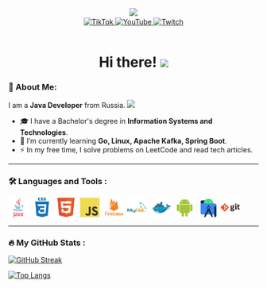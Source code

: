 <div id="header" align="center"> 
   <img src="https://media.giphy.com/media/cmCEsJZHYBPels360q/giphy.gif" width="380"/> 
</div>
<div id="badges" align="center">
  <a href="#">
    <img src="https://img.shields.io/badge/TikTok-black?logo=tiktok&logoColor=white&style=flat" alt="TikTok"/>
  </a>
  <a href="#">
    <img src="https://img.shields.io/badge/YouTube-red?logo=YouTube&logoColor=white&style=flat" alt="YouTube"/>
  </a>
  <a href="#">
    <img src="https://img.shields.io/badge/Twitch-purple?logo=Twitch&logoColor=white&style=flat" alt="Twitch"/>
  </a>
</div>

<div align="center">
  <img src="https://img.shields.io/github/watchers/MAGistR-bit/MAGistR-bit?label=Profile%20views&style=social" alt=""/>
  <h1>
     Hi there! <img src="https://media.giphy.com/media/hvRJCLFzcasrR4ia7z/giphy.gif" width="30px">
  </h1>
</div>  

### 🚀 About Me:
I am a **Java Developer** from Russia. <img src="https://media.giphy.com/media/W43Agp2vwvtYUBIDgc/giphy.gif" width="30">
- 🎓 I have a Bachelor's degree in **Information Systems and Technologies**.
- 🔭 I’m currently learning **Go, Linux, Apache Kafka, Spring Boot**.
- :zap: In my free time, I solve problems on LeetCode and read tech articles.
---
### :hammer_and_wrench: Languages and Tools :
<div>
  <img src="https://github.com/devicons/devicon/blob/master/icons/java/java-original-wordmark.svg" title="Java" alt="Java" width="40" height="40"/>&nbsp;
  <img src="https://github.com/devicons/devicon/blob/master/icons/css3/css3-plain-wordmark.svg" title="CSS3" alt="CSS" width="40" height="40"/>&nbsp;
  <img src="https://github.com/devicons/devicon/blob/master/icons/html5/html5-original.svg" title="HTML5" alt="HTML" width="40" height="40"/>&nbsp;
  <img src="https://github.com/devicons/devicon/blob/master/icons/javascript/javascript-original.svg" title="JavaScript" alt="JavaScript" width="40" height="40"/>&nbsp;
  <img src="https://github.com/devicons/devicon/blob/master/icons/firebase/firebase-plain-wordmark.svg" title="Firebase" alt="Firebase" width="40" height="40"/>&nbsp;
  <img src="https://github.com/devicons/devicon/blob/master/icons/mysql/mysql-original-wordmark.svg" title="MySQL"  alt="MySQL" width="40" height="40"/>&nbsp;
  <img src="https://github.com/devicons/devicon/blob/master/icons/docker/docker-original.svg" title="Docker" alt="Docker" width="40" height="40"/>&nbsp;
  <img src="https://github.com/devicons/devicon/blob/master/icons/android/android-original.svg" title="Android" alt="Android" width="40" height="40"/>&nbsp;
  <img src="https://github.com/devicons/devicon/blob/master/icons/androidstudio/androidstudio-original.svg" title="Android Studio" **alt="Android Studio" width="40" height="40"/>
  <img src="https://github.com/devicons/devicon/blob/master/icons/git/git-original-wordmark.svg" title="Git" **alt="Git" width="40" height="40"/>
</div>

---
### :fire: My GitHub Stats :
[![GitHub Streak](http://github-readme-streak-stats.herokuapp.com?user=MAGistR-bit&hide_border=true&date_format=M%20j%5B%2C%20Y%5D)](https://git.io/streak-stats)

[![Top Langs](https://github-readme-stats.vercel.app/api/top-langs/?username=MAGistR-bit&layout=compact&theme=swift)](https://github.com/anuraghazra/github-readme-stats)

    
<!--
**MAGistR-bit/MAGistR-bit** is a ✨ _special_ ✨ repository because its `README.md` (this file) appears on your GitHub profile.

Here are some ideas to get you started:

- 🔭 I’m currently working on ...
- 🌱 I’m currently learning ...
- 👯 I’m looking to collaborate on ...
- 🤔 I’m looking for help with ...
- 💬 Ask me about ...
- 📫 How to reach me: ...
- 😄 Pronouns: ...
- ⚡ Fun fact: ...
-->
